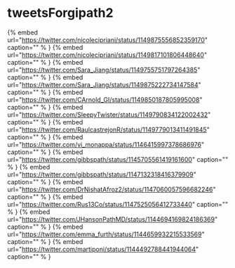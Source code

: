 # tweetsForgipath2

{% embed url="https://twitter.com/nicolecipriani/status/1149875556852359170"  caption="" % }
{% embed url="https://twitter.com/nicolecipriani/status/1149817101806448640"  caption="" % }
{% embed url="https://twitter.com/Sara_Jiang/status/1149755751797264385"  caption="" % }
{% embed url="https://twitter.com/Sara_Jiang/status/1149875222734147584"  caption="" % }
{% embed url="https://twitter.com/CArnold_GI/status/1149850187805995008"  caption="" % }
{% embed url="https://twitter.com/SleepyTwister/status/1149790834122002432"  caption="" % }
{% embed url="https://twitter.com/RaulcastrejonR/status/1149779013411491845"  caption="" % }
{% embed url="https://twitter.com/vi_monappa/status/1146415997378686976"  caption="" % }
{% embed url="https://twitter.com/gibbspath/status/1145705561419161600"  caption="" % }
{% embed url="https://twitter.com/gibbspath/status/1147132318416379909"  caption="" % }
{% embed url="https://twitter.com/DrNishatAfroz2/status/1147060057596682246"  caption="" % }
{% embed url="https://twitter.com/Rus13Co/status/1147525056412733440"  caption="" % }
{% embed url="https://twitter.com/JHansonPathMD/status/1144694169824186369"  caption="" % }
{% embed url="https://twitter.com/emma_furth/status/1144659932215533569"  caption="" % }
{% embed url="https://twitter.com/martiponi/status/1144492788441944064"  caption="" % }
